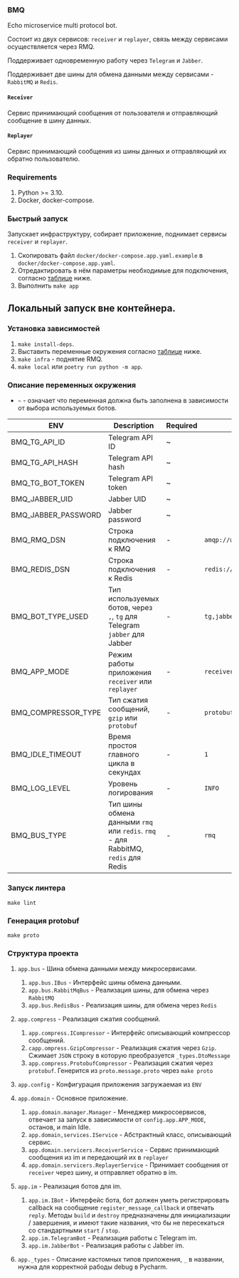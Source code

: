### BMQ

Echo microservice multi protocol bot.

Состоит из двух сервисов: `receiver` и `replayer`, связь между сервисами осуществляется через RMQ.

Поддерживает одновременную работу через `Telegram` и `Jabber`.

Поддерживает две шины для обмена данными между сервисами - `RabbitMQ` и `Redis`.

#### `Receiver`

Сервис принимающий сообщения от пользователя и отправляющий сообщение в шину данных.

#### `Replayer`

Сервис принимающий сообщения из шины данных и отправляющий их обратно пользователю.

### Requirements

1. Python >= 3.10.
2. Docker, docker-compose.

### Быстрый запуск

Запускает инфраструктуру, собирает приложение, поднимает сервисы `receiver` и `replayer`.

1. Скопировать файл `docker/docker-compose.app.yaml.example` в `docker/docker-compose.app.yaml`.
2. Отредактировать в нём параметры необходимые для подключения, согласно [таблице](#Описание-переменных-окружения) ниже.
3. Выполнить `make app`

## Локальный запуск вне контейнера.

### Установка зависимостей

1. `make install-deps`.
2. Выставить переменные окружения согласно [таблице](#Описание-переменных-окружения) ниже.
3. `make infra` - поднятие RMQ.
4. `make local` или `poetry run python -m app`.

### Описание переменных окружения
* `~` - означает что переменная должна быть заполнена в зависимости от выбора используемых ботов.

| ENV                 | Description                                                                        | Required | Default                           |
|---------------------|------------------------------------------------------------------------------------|----------|-----------------------------------|
| BMQ_TG_API_ID       | Telegram API ID                                                                    | ~        |                                   |
| BMQ_TG_API_HASH     | Telegram API hash                                                                  | ~        |                                   |
| BMQ_TG_BOT_TOKEN    | Telegram API token                                                                 | ~        |                                   |
| BMQ_JABBER_UID      | Jabber UID                                                                         | ~        |                                   |
| BMQ_JABBER_PASSWORD | Jabber password                                                                    | ~        |                                   |
| BMQ_RMQ_DSN         | Строка подключения к RMQ                                                           | -        | `amqp://user:password@127.0.0.1/` |
| BMQ_REDIS_DSN       | Строка подключения к Redis                                                         | -        | `redis://localhost/`              |
| BMQ_BOT_TYPE_USED   | Тип используемых ботов, через `,`, `tg` для Telegram `jabber` для Jabber           | -        | `tg,jabber`                       |
| BMQ_APP_MODE        | Режим работы приложения `receiver` или `replayer`                                  | -        | `receiver `                       |
| BMQ_COMPRESSOR_TYPE | Тип сжатия сообщений, `gzip` или `protobuf`                                        | -        | `protobuf`                        |
| BMQ_IDLE_TIMEOUT    | Время простоя главного цикла в секундах                                            | -        | `1`                               |
| BMQ_LOG_LEVEL       | Уровень логирования                                                                | -        | `INFO`                            |
| BMQ_BUS_TYPE        | Тип шины обмена данными `rmq` или `redis`. `rmq` - для RabbitMQ, `redis` для Redis | -        | `rmq`                             |

### Запуск линтера
`make lint`

### Генерация protobuf
`make proto`

### Структура проекта
1. `app.bus` - Шина обмена данными между микросервисами.
   1. `app.bus.IBus` - Интерфейс шины обмена данными.
   2. `app.bus.RabbitMqBus` - Реализация шины, для обмена через `RabbitMQ`
   3. `app.bus.RedisBus` - Реализация шины, для обмена через `Redis`

2. `app.compress` - Реализация сжатия сообщений.
   1. `app.compress.ICompressor` - Интерфейс описывающий компрессор сообщений.
   2. `capp.ompress.GzipCompressor` - Реализация сжатия через `Gzip`. 
   Сжимает `JSON` строку в которую преобразуется `_types.DtoMessage`
   3. `app.compress.ProtobufCompressor` - Реализация сжатия через `protobuf`.
   Генерится из `proto.message.proto` через `make proto`

3. `app.config` - Конфигурация приложения загружаемая из `ENV`
4. `app.domain` - Основное приложение.
   1. `app.domain.manager.Manager` - Менеджер микросоервисов, отвечает за запуск в зависимости от `config.app.APP_MODE`, останов, и main Idle.
   2. `app.domain,services.IService` - Абстрактный класс, описывающий сервис.
   3. `app.domain.servicers.ReceiverService` - Сервис принимающий сообщения из im и передающий их в `replayer`
   4. `app.domain.servicers.ReplayerService` - Принимает сообщения от `receiver` через шину, и отправляет обратно в im.
5. `app.im` - Реализация ботов для im.
   1. `app.im.IBot` - Интерфейс бота, бот должен уметь регистрировать callback на сообщение `register_message_callback` и
   отвечать `reply`. Методы `build` и `destroy` предназначены для инициализации / завершения, и имеют такие названия, что бы не пересекаться со стандартными `start` / `stop`.
   2. `app.im.TelegramBot` - Реализация работы с Telegram im.
   3. `app.im.JabberBot` - Реализация работы с Jabber im.
6. `app._types` - Описание кастомных типов приложения, `_` в названии, нужна для корректной рабоды debug в Pycharm.
